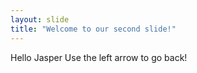 ```yaml
---
layout: slide
title: "Welcome to our second slide!"
---
```

Hello Jasper
Use the left arrow to go back!
